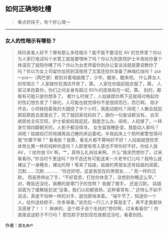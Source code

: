 ## 如何正确地吐槽

> 看点好段子，有个好心情～


 
---

### 女人的性暗示有哪些？

> 拜托表害人好不？哪有那么多性暗示？能不能不要活在 AV 的世界里？你以为人家打电话叫个水管工就是要嘿咻了吗？你以为到医院护士半夜给你量个体温完了就陪你睡了吗？你以为女老师留你到办公室谈话就是要调教你了吗？你以为女上司留你加班到深夜除了文案还给你准备了麻绳红烛吗？
> pia～pia～（两巴掌）都别对着电脑撸了，少年，醒来，醒来吧。
> 什么算女人的性暗示？
> 人家跟你在酒店开房了，算。
> 人家在你面前脱衣服了，算。
> 人家过来抱着你，你们之间全身有超过 60％的皮肤贴在一起，算。
> 别的，都极有可能只是你想多了。
> 都什么时候了，人姑娘摸你两下还就得对唤起你的性幻想负责了？拜托，人可能也就觉得你不是很烦而已，而已啊。
> 刚才开会，小师妹抱着我的大腿挠了半个小时，我能动她吗？闹呢！人散会就屁颠屁颠跑去提蛋白了，完了就回家找妈妈了，跟你一句废话都没有。
> 白天病房给主任交班，护士偷偷掐我屁屁，我能怎么办，闹呢，人掐够了，一转身忙得四脚朝天的，人影子都没得寻。
> 女生留我睡卧室，我能动人家吗？闹呢！姑娘给打的地铺离自己睡的床远着呢。半夜起床上个厕所都警觉得问我“你要干嘛？”
> 看电影？我靠，看毛片都不算呐好不好！人姑娘就想欣赏体育比赛一样的纯粹你造吗？人即使有带入感也不带你好不好。你给人放 AV，丫给你放 GV 啊，艹，真特么礼尚往来啊。
> 什么“我突然想你了，过来看看你。”你当时千里送吗？你不造还有可能送来一大老爷们儿吗？我特么就裸出了一身睡衣，裸出的呀！等来了姑娘，姑娘的男朋友还有姑娘的闺密。
> 沉默……
> 沉默…………
> “你还好吧，这是我现在的男朋友……”
> 死一样的沉默。
> 西装男伸出了手，“不好意思，打扰你休息了，没想到你睡这么早。”
> 对，晚饭还没吃，我睡的是哪门子的觉啊？
> 我握了握手。
> 还是沉默。
> 姑娘闺密为了缓解尴尬说“没事，我们以前都很熟，这种事常有…”
> 还特么不如不说话，真是不怕神一样的对手，就怕那啥来着。
> “端午节了，知道你一个人，给你送些粽子，你多保重。”说完后一行三人才算是走了，再不走我都快冻感冒了！！！
> 麻痹的，送个粽子说个毛线的“想你啊，过来看看你”！你直接说送粽子不行吗？
> 那包粽子放到现在我都还没吃，看着别扭。


作者：`匿名用户`